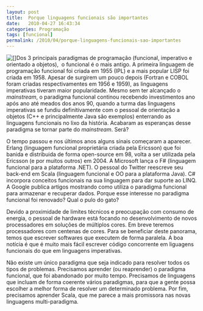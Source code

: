 ```yaml
---
layout: post
title:  Porque linguagens funcionais são importantes
date:   2010-04-27 16:43:34
categories: Programação
tags: [funcional]
permalink: /2010/04/porque-linguagens-funcionais-sao-importantes
---
```


[![[]](http://borba.blog.br/wordpress/wp-content/uploads/2010/04/lambda.svg_.med_.png "lambda")](http://borba.blog.br/wordpress/wp-content/uploads/2010/04/lambda.svg_.med_.png "")Dos 3 principais paradigmas de programação (funcional, imperativo e orientado a objetos),  o funcional é o mais antigo. A primeira linguagem de programação funcional foi criada em 1955 (IPL) e a mais popular LISP foi criada em 1958. Apesar de surgirem um pouco depois (Fortran e COBOL foram criadas respectivamentes em 1956 e 1959), as linguagens imperativas tiveram maior popularidade. Mesmo sem ter alcançado o *mainstream*, o paradigma funcional continou recebendo investimentos ano após ano até meados dos anos 90, quando a turma das linguagens imperativas se fundiu definitivamente com o pessoal de orientação a objetos (C++ e principalmente Java são exemplos) enterrando as linguagens funcionais no lixo da história. Acabaram as esperanças desse paradigma se tornar parte do *mainstream*. Será?

O tempo passou e nos últimos anos alguns sinais começaram a aparecer. Erlang (linguagem funcional proprietária criada pela Ericsson) que foi banida e distribuida de forma open-source em 98, volta a ser utilizada pela Ericsson (e por muitos outros) em 2004. A Microsoft lança o F# (linguagem funcional para a plataforma .NET). O pessoal do Twitter reescreve seu back-end em Scala (linguagem funcional e OO para a plataforma Java). C# incorpora conceitos funcionais na sua linguagem para dar suporte ao  LINQ. A Google publica artigos mostrando como utiliza o paradigma funcional para armazenar e recuperar dados. Porque esse interesse no paradigma funcional foi renovado? Qual o pulo do gato?

Devido a proximidade de limites técnicos e preocupação com consumo de energia, o pessoal de hardware está focando no desenvolvimento de novos processadores em soluções de múltiplos cores. Em breve teremos processadores com centenas de cores. Para se beneficiar deste panorama, temos que escrever softwares que executem de forma paralela. A boa notícia é que é muito mais fácil escrever código concorrente em liguagens funcionais do que em linguagens imperativas.

Não existe um único paradigma que seja indicado para resolver todos os tipos de problemas. Precisamos aprender (ou reaprender) o paradigma funcional, que foi abandonado por muito tempo. Precisamos de linguagens que incluam de forma coerente vários paradigmas, para que a gente possa escolher a melhor forma de resolver um determinado problema. Por fim, precisamos aprender Scala, que me parece a mais promissora nas novas linguagens multi-paradigma.